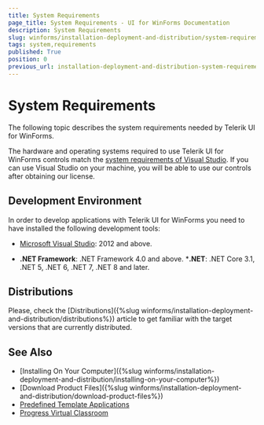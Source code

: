 ```yaml
---
title: System Requirements
page_title: System Requirements - UI for WinForms Documentation
description: System Requirements
slug: winforms/installation-deployment-and-distribution/system-requirements
tags: system,requirements
published: True
position: 0
previous_url: installation-deployment-and-distribution-system-requirements
---
```


# System Requirements

The following topic describes the system requirements needed by Telerik UI for WinForms.

The hardware and operating systems required to use Telerik UI for WinForms controls match the [system requirements of Visual Studio](https://learn.microsoft.com/en-us/visualstudio/releases/2022/system-requirements). If you can use Visual Studio on your machine, you will be able to use our controls after obtaining our license.

## Development Environment

In order to develop applications with Telerik UI for WinForms you need to have installed the following development tools:

* [Microsoft Visual Studio](https://visualstudio.microsoft.com/downloads/): 2012 and above.
        
* __.NET Framework__: .NET Framework 4.0 and above.
*__.NET__: .NET Core 3.1, .NET 5, .NET 6, .NET 7, .NET 8 and later.
	
## Distributions

Please, check the [Distributions]({%slug winforms/installation-deployment-and-distribution/distributions%}) article to get familiar with the target versions that are currently distributed.

## See Also

* [Installing On Your Computer]({%slug winforms/installation-deployment-and-distribution/installing-on-your-computer%})
* [Download Product Files]({%slug winforms/installation-deployment-and-distribution/download-product-files%})
* [Predefined Template Applications](https://www.telerik.com/winforms/winforms-guide)
* [Progress Virtual Classroom](https://www.telerik.com/account/support/virtual-classroom)  
